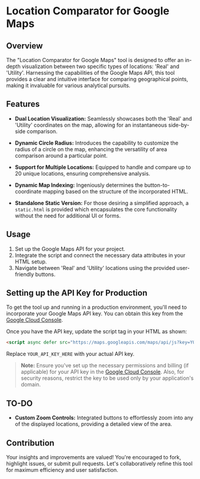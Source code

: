 # Location Comparator for Google Maps

## Overview
The "Location Comparator for Google Maps" tool is designed to offer an in-depth visualization between two specific types of locations: 'Real' and 'Utility'. Harnessing the capabilities of the Google Maps API, this tool provides a clear and intuitive interface for comparing geographical points, making it invaluable for various analytical pursuits.

## Features
- **Dual Location Visualization:** Seamlessly showcases both the 'Real' and 'Utility' coordinates on the map, allowing for an instantaneous side-by-side comparison.
  
- **Dynamic Circle Radius:** Introduces the capability to customize the radius of a circle on the map, enhancing the versatility of area comparison around a particular point.
  
- **Support for Multiple Locations:** Equipped to handle and compare up to 20 unique locations, ensuring comprehensive analysis.

- **Dynamic Map Indexing:** Ingeniously determines the button-to-coordinate mapping based on the structure of the incorporated HTML.

- **Standalone Static Version:** For those desiring a simplified approach, a `static.html` is provided which encapsulates the core functionality without the need for additional UI or forms.

## Usage
1. Set up the Google Maps API for your project.
2. Integrate the script and connect the necessary data attributes in your HTML setup.
3. Navigate between 'Real' and 'Utility' locations using the provided user-friendly buttons.

## Setting up the API Key for Production

To get the tool up and running in a production environment, you'll need to incorporate your Google Maps API key. You can obtain this key from the [Google Cloud Console](https://console.cloud.google.com/).

Once you have the API key, update the script tag in your HTML as shown:

```html
<script async defer src="https://maps.googleapis.com/maps/api/js?key=YOUR_API_KEY_HERE&callback=initMap"></script>
```
Replace `YOUR_API_KEY_HERE` with your actual API key.

> **Note:** Ensure you've set up the necessary permissions and billing (if applicable) for your API key in the [Google Cloud Console](https://console.cloud.google.com/). Also, for security reasons, restrict the key to be used only by your application's domain.

## TO-DO
- **Custom Zoom Controls:** Integrated buttons to effortlessly zoom into any of the displayed locations, providing a detailed view of the area.

## Contribution
Your insights and improvements are valued! You're encouraged to fork, highlight issues, or submit pull requests. Let's collaboratively refine this tool for maximum efficiency and user satisfaction.
